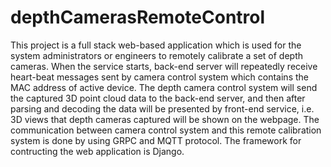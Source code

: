 # depthCamerasRemoteControl
This project is a full stack web-based application which is used for the system administrators or engineers to
remotely calibrate a set of depth cameras.
When the service starts, back-end server will repeatedly receive heart-beat messages sent by camera control system
which contains the MAC address of active device.
The depth camera control system will send the captured 3D point cloud data to the back-end server, and then after
parsing and decoding the data will be presented by front-end service, i.e. 3D views that depth cameras captured
will be shown on the webpage.
The communication between camera control system and this remote calibration system is done by using GRPC and MQTT
protocol. The framework for contructing the web application is Django.

